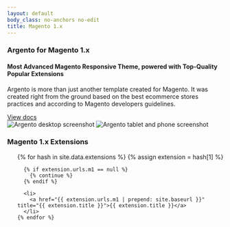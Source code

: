 ```yaml
---
layout: default
body_class: no-anchors no-edit
title: Magento 1.x
---
```


<div class="clearfix products-group group-argento">
  <h3>Argento for Magento 1.x</h3>
  <div class="card mdl-grid">
    <div class="card-content mdl-cell mdl-cell--5-col mdl-cell--8-col-tablet mdl-cell--4-col-phone mdl-cell--order-2">
      <h4>
        Most Advanced Magento Responsive Theme, powered with Top-Quality
        Popular Extensions
      </h4>
      <div class="description">
        <p>Argento is more than just another template created for Magento. It was created right from the ground based on the best ecommerce stores practices and according to Magento developers guidelines.</p>
      </div>
      <div class="actions">
        <a class="mdl-button mdl-js-button mdl-button--raised mdl-js-ripple-effect mdl-button--accent" href="{{ '/m1/argento/' | prepend: site.baseurl }}">
          View docs
        </a>
      </div>
    </div>
    <div class="carousel js-flickity card-thumbnail mdl-cell mdl-cell--7-col mdl-cell--8-col-tablet mdl-cell--4-col-phone"
      data-flickity-options='{ "wrapAround": true, "pageDots": false, "prevNextButtons": false, "autoPlay": true, "imagesLoaded": true }'>
      <img src="{{ '/images/site/homepage/argento/desktop.png' | prepend: site.baseurl }}" alt="Argento desktop screenshot"/>
      <img src="{{ '/images/site/homepage/argento/tablet_and_phone.png' | prepend: site.baseurl }}" alt="Argento tablet and phone screenshot"/>
    </div>
  </div>
</div>

<div class="clearfix products-group group-extensions">
  <h3>Magento 1.x Extensions</h3>
  <ul class="list-products">
    {% for hash in site.data.extensions %}
      {% assign extension = hash[1] %}

      {% if extension.urls.m1 == null %}
        {% continue %}
      {% endif %}

      <li>
        <a href="{{ extension.urls.m1 | prepend: site.baseurl }}" title="{{ extension.title }}">{{ extension.title }}</a>
      </li>
    {% endfor %}
  </ul>
</div>
